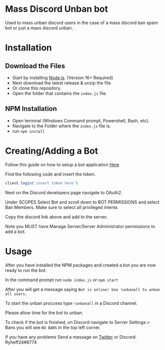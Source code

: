 # Mass Discord Unban bot

Used to mass unban discord users in the case of a mass discord ban spam bot or just a mass discord unban.

# Installation

## Download the Files

-   Start by installing [Node.js](https://nodejs.org/en/download/). (Version 16+ Required)
-   Next download the latest release & unzip the file.
-   Or clone this repository.
-   Open the folder that contains the `index.js` file.

## NPM Installation

-   Open terminal (Windows Command prompt, Powershell, Bash, etc).
-   Navigate to the Folder where the `index.js` file is.
-   run `npm install`

# Creating/Adding a Bot

Follow this guide on how to setup a bot application [Here](https://discordjs.guide/preparations/setting-up-a-bot-application.html#creating-your-bot)

Find the following code and insert the token.

```js
client.login('insert token here')
```

Next on the Discord developers page navigate to OAuth2.

Under SCOPES Select Bot and scroll down to BOT PERMISSIONS and select Ban Members. Make sure to select all privileged intents

Copy the discord link above and add to the server.

Note you MUST have Manage Server/Server Administrator permissions to add a bot.

# Usage

After you have installed the NPM packages and created a bot you are now ready to run the bot.

In the command prompt run `node index.js` or `npm start`

After you will get a message saying `Bot is online! Use !unbanall to unban all users.`

To start the unban proccess type `!unbanall` in a Discord channel.

Please allow time for the bot to unban.

To check if the bot is finished, on Discord navigate to Server Settings > Bans you will see `NO BANS` in the top left corner.

If you have any problems Send a message on [Twitter](https://twitter.com/Ryheff24) or Discord: Ryheff24#6774
